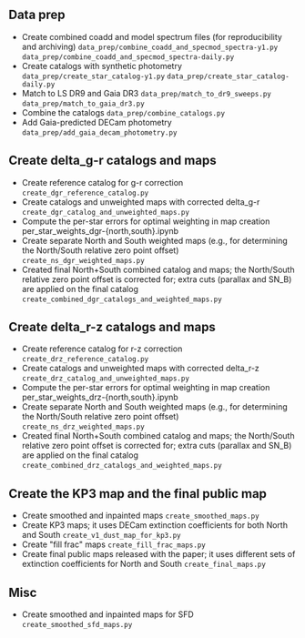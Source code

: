 ## Data prep
 - Create combined coadd and model spectrum files (for reproducibility and archiving)
    `data_prep/combine_coadd_and_specmod_spectra-y1.py`
    `data_prep/combine_coadd_and_specmod_spectra-daily.py`
 - Create catalogs with synthetic photometry
    `data_prep/create_star_catalog-y1.py`
    `data_prep/create_star_catalog-daily.py`
 - Match to LS DR9 and Gaia DR3
    `data_prep/match_to_dr9_sweeps.py`
    `data_prep/match_to_gaia_dr3.py`
 - Combine the catalogs
    `data_prep/combine_catalogs.py`
 - Add Gaia-predicted DECam photometry
    `data_prep/add_gaia_decam_photometry.py`

## Create delta_g-r catalogs and maps
 - Create reference catalog for g-r correction
    `create_dgr_reference_catalog.py`
 - Create catalogs and unweighted maps with corrected delta_g-r
    `create_dgr_catalog_and_unweighted_maps.py`
 - Compute the per-star errors for optimal weighting in map creation
    per_star_weights_dgr-{north,south}.ipynb
 - Create separate North and South weighted maps (e.g., for determining the North/South relative zero point offset)
    `create_ns_dgr_weighted_maps.py`
 - Created final North+South combined catalog and maps; the North/South relative zero point offset is corrected for; extra cuts (parallax and SN_B) are applied on the final catalog
    `create_combined_dgr_catalogs_and_weighted_maps.py`

## Create delta_r-z catalogs and maps
 - Create reference catalog for r-z correction
    `create_drz_reference_catalog.py`
 - Create catalogs and unweighted maps with corrected delta_r-z
    `create_drz_catalog_and_unweighted_maps.py`
 - Compute the per-star errors for optimal weighting in map creation
    per_star_weights_drz-{north,south}.ipynb
 - Create separate North and South weighted maps (e.g., for determining the North/South relative zero point offset)
    `create_ns_drz_weighted_maps.py`
 - Created final North+South combined catalog and maps; the North/South relative zero point offset is corrected for; extra cuts (parallax and SN_B) are applied on the final catalog
    `create_combined_drz_catalogs_and_weighted_maps.py`

## Create the KP3 map and the final public map
 - Create smoothed and inpainted maps
    `create_smoothed_maps.py`
 - Create KP3 maps; it uses DECam extinction coefficients for both North and South
    `create_v1_dust_map_for_kp3.py`
 - Create "fill frac" maps
    `create_fill_frac_maps.py`
 - Create final public maps released with the paper; it uses different sets of extinction coefficients for North and South
    `create_final_maps.py`

## Misc
 - Create smoothed and inpainted maps for SFD
    `create_smoothed_sfd_maps.py`
